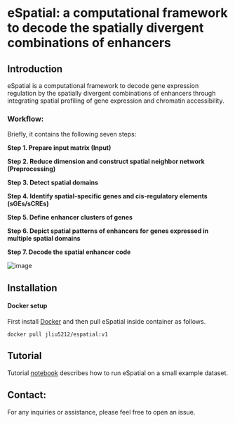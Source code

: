 # **eSpatial: a computational framework to decode the spatially divergent combinations of enhancers**
## **Introduction**

eSpatial is a computational framework to decode gene expression regulation by the spatially divergent combinations of enhancers through integrating spatial profiling of gene expression and chromatin accessibility. 

### Workflow:

Briefly, it contains the following seven steps: 

**Step 1. Prepare input matrix (Input)**

**Step 2. Reduce dimension and construct spatial neighbor network (Preprocessing)**

**Step 3. Detect spatial domains**

**Step 4. Identify spatial-specific genes and cis-regulatory elements (sGEs/sCREs)**

**Step 5. Define enhancer clusters of genes**

**Step 6. Depict spatial patterns of enhancers for** **genes expressed in multiple spatial domains**

**Step 7. Decode the spatial enhancer code**

![image](https://github.com/xmuhuanglab/eSpatial/assets/95668602/25a2a385-636a-41a1-b3e8-5137f0be3106)

## **Installation**

#### Docker setup
First install [Docker](https://docs.docker.com/get-docker/) and then pull eSpatial inside container as follows.
```
docker pull jliu5212/espatial:v1
```

## **Tutorial**
Tutorial [notebook](https://github.com/xmuhuanglab/eSpatial/tree/main/notebooks) describes how to run eSpatial on a small example dataset.

## **Contact:**
For any inquiries or assistance, please feel free to open an issue.
